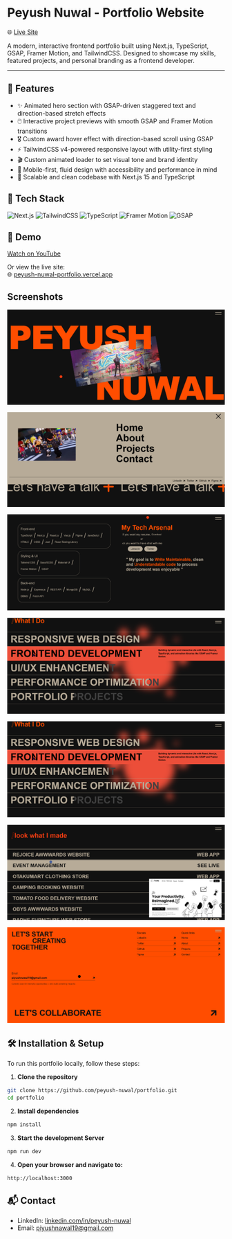 
# Peyush Nuwal - Portfolio Website

🌐 [Live Site](https://peyush-nuwal-portfolio.vercel.app/)

A modern, interactive frontend portfolio built using Next.js, TypeScript, GSAP, Framer Motion, and TailwindCSS. Designed to showcase my skills, featured projects, and personal branding as a frontend developer.

---


## 🚀 Features

- ✨ Animated hero section with GSAP-driven staggered text and direction-based stretch effects
- 🖱️ Interactive project previews with smooth GSAP and Framer Motion transitions
- 🎖️ Custom award hover effect with direction-based scroll using GSAP
- ⚡ TailwindCSS v4-powered responsive layout with utility-first styling
- 🎬 Custom animated loader to set visual tone and brand identity
- 📱 Mobile-first, fluid design with accessibility and performance in mind
- 🧱 Scalable and clean codebase with Next.js 15 and TypeScript

## 🧰 Tech Stack

![Next.js](https://img.shields.io/badge/Next.js-000000?style=for-the-badge&logo=next.js&logoColor=white)
![TailwindCSS](https://img.shields.io/badge/TailwindCSS-06B6D4?style=for-the-badge&logo=tailwind-css&logoColor=white)
![TypeScript](https://img.shields.io/badge/TypeScript-3178C6?style=for-the-badge&logo=typescript&logoColor=white)
![Framer Motion](https://img.shields.io/badge/Framer_Motion-0055FF?style=for-the-badge&logo=framer&logoColor=white)
![GSAP](https://img.shields.io/badge/GSAP-88CE02?style=for-the-badge&logo=greensock&logoColor=white)


## 🎥 Demo

[Watch on YouTube](https://www.youtube.com/watch?v=your-video-id)

Or view the live site:  
🌐 [peyush-nuwal-portfolio.vercel.app](https://peyush-nuwal-portfolio.vercel.app/)


## Screenshots

![App Screenshot](/public/screenshot/ss-1.png)

![App Screenshot](/public/screenshot/ss-2.png)

![App Screenshot](/public/screenshot/ss-3.png)

![App Screenshot](/public/screenshot/ss-4.png)

![App Screenshot](/public/screenshot/ss-4.png)

![App Screenshot](/public/screenshot/ss-5.png)

![App Screenshot](/public/screenshot/ss-6.png)



## 🛠 Installation & Setup

To run this portfolio locally, follow these steps:

1. **Clone the repository**
```bash
git clone https://github.com/peyush-nuwal/portfolio.git
cd portfolio
```

2. **Install dependencies**
```bash
npm install
```

3. **Start the development Server**
```bash
npm run dev
```

4. **Open your browser and navigate to:**
```bash
http://localhost:3000
```


## 📬 Contact

- LinkedIn: [linkedin.com/in/peyush-nuwal](https://linkedin.com/in/peyush-nuwal)
- Email: piyushnawal19@gmail.com

